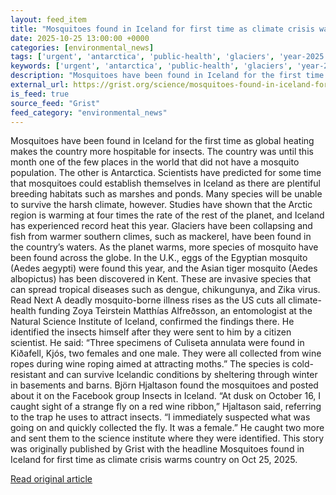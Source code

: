 ```yaml
---
layout: feed_item
title: "Mosquitoes found in Iceland for first time as climate crisis warms country"
date: 2025-10-25 13:00:00 +0000
categories: [environmental_news]
tags: ['urgent', 'antarctica', 'public-health', 'glaciers', 'year-2025', 'polar-regions', 'climate-health', 'arctic', 'ice-loss']
keywords: ['urgent', 'antarctica', 'public-health', 'glaciers', 'year-2025', 'found', 'iceland', 'mosquitoes']
description: "Mosquitoes have been found in Iceland for the first time as global heating makes the country more hospitable for insects"
external_url: https://grist.org/science/mosquitoes-found-in-iceland-for-first-time-as-climate-crisis-warms-country/
is_feed: true
source_feed: "Grist"
feed_category: "environmental_news"
---
```


Mosquitoes have been found in Iceland for the first time as global heating makes the country more hospitable for insects. The country was until this month one of the few places in the world that did not have a mosquito population. The other is Antarctica. Scientists have predicted for some time that mosquitoes could establish themselves in Iceland as there are plentiful breeding habitats such as marshes and ponds. Many species will be unable to survive the harsh climate, however. Studies have shown that the Arctic region is warming at four times the rate of the rest of the planet, and Iceland has experienced record heat this year. Glaciers have been collapsing and fish from warmer southern climes, such as mackerel, have been found in the country’s waters. As the planet warms, more species of mosquito have been found across the globe. In the U.K., eggs of the Egyptian mosquito (Aedes aegypti) were found this year, and the Asian tiger mosquito (Aedes albopictus) has been discovered in Kent. These are invasive species that can spread tropical diseases such as dengue, chikungunya, and Zika virus. Read Next A deadly mosquito-borne illness rises as the US cuts all climate-health funding Zoya Teirstein Matthías Alfreðsson, an entomologist at the Natural Science Institute of Iceland, confirmed the findings there. He identified the insects himself after they were sent to him by a citizen scientist. He said: “Three specimens of Culiseta annulata were found in Kiðafell, Kjós, two females and one male. They were all collected from wine ropes during wine roping aimed at attracting moths.” The species is cold-resistant and can survive Icelandic conditions by sheltering through winter in basements and barns. Björn Hjaltason found the mosquitoes and posted about it on the Facebook group Insects in Iceland. “At dusk on October 16, I caught sight of a strange fly on a red wine ribbon,” Hjaltason said, referring to the trap he uses to attract insects. “I immediately suspected what was going on and quickly collected the fly. It was a female.” He caught two more and sent them to the science institute where they were identified. This story was originally published by Grist with the headline Mosquitoes found in Iceland for first time as climate crisis warms country on Oct 25, 2025.

[Read original article](https://grist.org/science/mosquitoes-found-in-iceland-for-first-time-as-climate-crisis-warms-country/)
